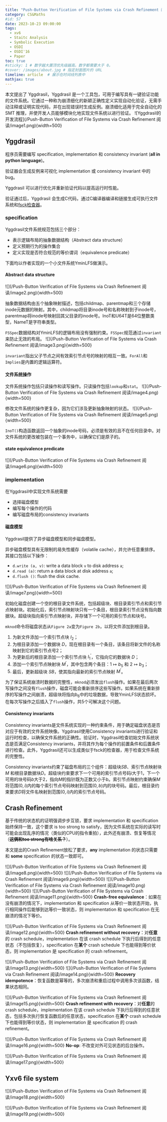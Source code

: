 ```yaml
---
title: "Push-Button Verification of File Systems via Crash Refinement 阅读"
category: CS&Maths
#id: 57
date: 2023-10-23 09:00:00
tags: 
  - xv6
  - Staitc Analysis
  - Symbolic Execution
  - OSDI
  - OSDI'16
  - Paper
toc: true
#sticky: 1 # 数字越大置顶优先级越高。数字都需要大于 0。
#cover: /images/about.jpg # 指定封面图片的 URL
timeline: article  # 展示在时间线列表中
mathjax: true
---
```


本文提出了 Yggdrasil，Yggdrasil 是一个工具包，可用于编写具有一键验证功能的文件系统。它通过一种称为崩溃细化的新颖正确性定义实现自动化验证，无需手动注释或证明实现代码，并在出现错误时生成反例。崩溃细化适用于完全自动化的 SMT 推理，并使开发人员能够模块化地实现文件系统以进行验证。
![Yggdrasil的开发流程](/Push-Button Verification of File Systems via Crash Refinement 阅读/image1.png){width=500}
<!--more-->

## Yggdrasil
程序员需要编写 specification, implementation 和 consistency invariant (**all in python language**)。

验证器会生成反例来可视化 implementation 或 consistency invariant 中的 bug。

Yggdrasil 可以进行优化并重新验证代码以提高运行时性能。

验证通过后，Yggdrasil 会生成C代码，通过C编译器编译和链接生成可执行文件系统和[fsck检查器](https://en.wikipedia.org/wiki/Fsck)。

### specification
Yggdrasil文件系统规范包括三个部分：

- 表示逻辑布局的抽象数据结构（Abstract data structure）
- 定义预期行为的操作集合
- 定义实现是否符合规范的等价谓词（equivalence predicate）

下面均以作者实现的一个小文件系统YminLFS做演示。

#### Abstract data structure
![](/Push-Button Verification of File Systems via Crash Refinement 阅读/image2.png){width=500}

抽象数据结构由五个抽象映射描述，包括childmap、parentmap和三个存储inode元数据的映射。其中，childmap将目录inode号和名称映射到子inode号，parentmap将inode号映射回其父目录的inode号。InoT和U64T是64位整数类型，NameT是字符串类型。

`FSSpec`数据结构对YminLFS的逻辑布局没有强制约束。`FSSpec`规范通过`invariant`来防止无效的布局。
![](/Push-Button Verification of File Systems via Crash Refinement 阅读/image3.png){width=500}

`invariant`指出父子节点之间有效索引节点号的映射的相互一致。`ForAll`和`Implies`是内置的逻辑运算符。

#### 文件系统操作
文件系统操作包括只读操作和读写操作。只读操作包括`lookup`和`stat`。
![](/Push-Button Verification of File Systems via Crash Refinement 阅读/image4.png){width=500}

修改文件系统的操作更复杂，因为它们涉及更新抽象映射的状态。
![](/Push-Button Verification of File Systems via Crash Refinement 阅读/image5.png){width=500}

`InoT()`构造函数返回一个抽象的inode号码，必须是有效的且不在任何目录中。对文件系统的更改被包装在一个事务中，以确保它们是原子的。

#### state equivalence predicate
![](/Push-Button Verification of File Systems via Crash Refinement 阅读/image6.png){width=500}


### implementation
在Yggdrasil中实现文件系统需要

- 选择磁盘模型
- 编写每个操作的代码
- 编写磁盘布局的consistency invariants 

#### 磁盘模型
Yggdrasil提供了异步磁盘模型和同步磁盘模型。

异步磁盘模型具有无限制的易失性缓存（volatile cache），并允许任意重排序。其接口包括以下操作：

- `d.write (a, v)`: write a data block `v` to disk address `a`; 
- `d.read (a)`: return a data block at disk address `a`; 
- `d.flush ()`: flush the disk cache. 

![](/Push-Button Verification of File Systems via Crash Refinement 阅读/image7.png){width=500}

初始化磁盘创建一个空的根目录文件系统，包括超级块、根目录索引节点和索引节点映射块。初始化后，索引节点映射块只有一个条目，根目录索引节点没有指向数据块。超级块指向索引节点映射块，并存储下一个可用的索引节点和块号。

`mknod`命令将磁盘状态从`Figure 2a`变为`Figure 2b`，以将文件添加到根目录。

1. 为新文件添加一个索引节点块 $I_2$；
2. 为根目录添加一个数据块 $D$，现在根目录有一个条目，该条目将新文件的名称映射到它的索引节点号2；
3. 为更新后的根目录添加一个索引节点块 $I_1^{\prime}$，它指向它的数据块 $D$；
4. 添加一个索引节点映射块 $M^{\prime}$，其中包含两个条目：$1 \mapsto b_5$ 和 $2 \mapsto b_3$；
5. 最后，更新超级块 $SB$，使其指向最新的索引节点映射 $M^{\prime}$。

为了保证系统崩溃时数据的完整性，`mknod`必须发出`flush`操作。如果在最后两次写操作之间没有`flush`操作，磁盘可能会重新排序这些写操作。如果系统在重新排序的写操作之间崩溃，超级块将指向$b_6$中的垃圾数据，导致YminLFS状态损坏。在每次写操作之后插入了`flush`操作，共5个可解决这个问题。

#### Consistency invariants
Consistency invariants是文件系统实现的一种约束条件，用于确定磁盘状态是否对应于有效的文件系统映像。Yggdrasil使用Consistency invariants进行验证和运行时检查，以确保文件系统的正确性。验证时，Yggdrasil检查初始文件系统状态是否满足Consistency invariants，并将其作为每个操作的前置条件和后置条件进行检查。此外，Yggdrasil还可以生成类似于fsck的检查器，用于检查文件系统的完整性。

Consistency invariants约束了磁盘布局的三个组件：超级块$SB$、索引节点映射块 $M$ 和根目录数据块$D$。超级块约束要求下一个可用的索引节点号码$i$大于1，下一个可用的块号码$b$大于$2$，指向$M$的指针既为正数又小于$b$。索引节点映射约束确保$M$将范围$(0, i)$内的每个索引节点号码映射到范围$(0, b)$内的块号码。最后，根目录约束要求$D$将文件名映射到范围$(0,i)$内的索引节点号码。

## Crash Refinement

基于传统的状态机的证明强调步步互锁，要求 implementation 和 specification 始终保持一致，这个要求 is too strong to satisfy，因为文件系统在实际的读写时可能会出现乱序的情况（类似的CPU的指令重拍），此外还有崩溃、恢复等情况（~~**这俩和too strong有啥关系？**~~）。

本文提出的Crash Refinement放松了要求，**any** implementation 的状态只需要和 **some** specification 的状态一致即可。

![](/Push-Button Verification of File Systems via Crash Refinement 阅读/image8.png){width=500}
![](/Push-Button Verification of File Systems via Crash Refinement 阅读/image9.png){width=500}
![](/Push-Button Verification of File Systems via Crash Refinement 阅读/image10.png){width=500}
![](/Push-Button Verification of File Systems via Crash Refinement 阅读/image11.png){width=500}
**Crash-free equivalence**：如果在没有崩溃的情况下，implementation 和 specification 从等价一致状态开始，执行相同操作后能够到达等价一致状态，则 implementation 和 specification 在无崩溃的情况下等价。

![](/Push-Button Verification of File Systems via Crash Refinement 阅读/image12.png){width=500}
**Crash refinement without recovery**：对**任意**的 crash schedule，implementation 在该 crash schedule 下执行后得到的任意状态（不包括恢复），specification 在**某个** crash schedule 下也能得到等价状态，则 implementation 是 specification 的 crash refinement。

![](/Push-Button Verification of File Systems via Crash Refinement 阅读/image13.png){width=500}
![](/Push-Button Verification of File Systems via Crash Refinement 阅读/image14.png){width=500}
**Recovery idempotence**：恢复函数是幂等的，多次崩溃和重启过程中调用多次该函数，结果状态相同。

![](/Push-Button Verification of File Systems via Crash Refinement 阅读/image15.png){width=500}
**Crash refinement with recovery**：对**任意**的 crash schedule，implementation 在该 crash schedule 下执行后得到的任意状态，包括多次执行恢复函数后的任意状态，specification 在**某个** crash schedule 下也能得到等价状态，则 implementation 是 specification 的 crash refinement。

![](/Push-Button Verification of File Systems via Crash Refinement 阅读/image16.png){width=500}
**No-op**: 不改变对外可见状态的后台操作。

![](/Push-Button Verification of File Systems via Crash Refinement 阅读/image17.png){width=500}

## Yxv6 file system
![](/Push-Button Verification of File Systems via Crash Refinement 阅读/image18.png){width=500}


![](/Push-Button Verification of File Systems via Crash Refinement 阅读/image19.png){width=500}
